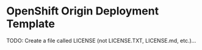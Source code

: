 # OpenShift Origin Deployment Template

TODO: Create a file called LICENSE (not LICENSE.TXT, LICENSE.md, etc.)…
